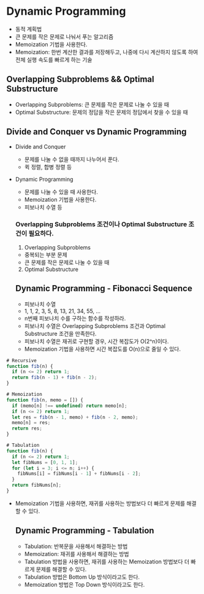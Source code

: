 # Dynamic Programming
- 동적 계획법
- 큰 문제를 작은 문제로 나눠서 푸는 알고리즘
- Memoization 기법을 사용한다.
- Memoization: 한번 계산한 결과를 저장해두고, 나중에 다시 계산하지 않도록 하여 전체 실행 속도를 빠르게 하는 기술

## Overlapping Subproblems && Optimal Substructure
- Overlapping Subproblems: 큰 문제를 작은 문제로 나눌 수 있을 때
- Optimal Substructure: 문제의 정답을 작은 문제의 정답에서 찾을 수 있을 때

## Divide and Conquer vs Dynamic Programming
- Divide and Conquer
  - 문제를 나눌 수 없을 때까지 나누어서 푼다.
  - 퀵 정렬, 합병 정렬 등
- Dynamic Programming
  - 문제를 나눌 수 있을 때 사용한다.
  - Memoization 기법을 사용한다.
  - 피보나치 수열 등

  ### Overlapping Subproblems 조건이나 Optimal Substructure 조건이 필요하다.
  1. Overlapping Subproblems
    - 중복되는 부분 문제
    - 큰 문제를 작은 문제로 나눌 수 있을 때
  2. Optimal Substructure

  ## Dynamic Programming - Fibonacci Sequence
  - 피보나치 수열
  - 1, 1, 2, 3, 5, 8, 13, 21, 34, 55, ...
  - n번째 피보나치 수를 구하는 함수를 작성하라.
  - 피보나치 수열은 Overlapping Subproblems 조건과 Optimal Substructure 조건을 만족한다.
  - 피보나치 수열은 재귀로 구현할 경우, 시간 복잡도가 O(2^n)이다.
  - Memoization 기법을 사용하면 시간 복잡도를 O(n)으로 줄일 수 있다.

```javascript
# Recursive
function fib(n) {
  if (n <= 2) return 1;
  return fib(n - 1) + fib(n - 2);
}

# Memoization
function fib(n, memo = []) {
  if (memo[n] !== undefined) return memo[n];
  if (n <= 2) return 1;
  let res = fib(n - 1, memo) + fib(n - 2, memo);
  memo[n] = res;
  return res;
}

# Tabulation
function fib(n) {
  if (n <= 2) return 1;
  let fibNums = [0, 1, 1];
  for (let i = 3; i <= n; i++) {
    fibNums[i] = fibNums[i - 1] + fibNums[i - 2];
  }
  return fibNums[n];
}
```
- Memoization 기법을 사용하면, 재귀를 사용하는 방법보다 더 빠르게 문제를 해결할 수 있다.

  ## Dynamic Programming - Tabulation
  - Tabulation: 반복문을 사용해서 해결하는 방법
  - Memoization: 재귀를 사용해서 해결하는 방법
  - Tabulation 방법을 사용하면, 재귀를 사용하는 Memoization 방법보다 더 빠르게 문제를 해결할 수 있다.
  - Tabulation 방법은 Bottom Up 방식이라고도 한다.
  - Memoization 방법은 Top Down 방식이라고도 한다.

